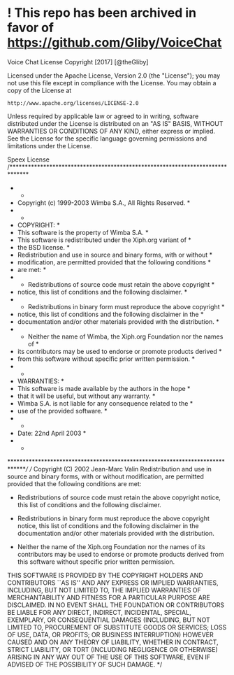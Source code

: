 # ! This repo has been archived in favor of https://github.com/Gliby/VoiceChat
Voice Chat License
Copyright [2017] [@theGliby]

Licensed under the Apache License, Version 2.0 (the "License");
you may not use this file except in compliance with the License.
You may obtain a copy of the License at

    http://www.apache.org/licenses/LICENSE-2.0

Unless required by applicable law or agreed to in writing, software
distributed under the License is distributed on an "AS IS" BASIS,
WITHOUT WARRANTIES OR CONDITIONS OF ANY KIND, either express or implied.
See the License for the specific language governing permissions and
limitations under the License.

Speex License
/******************************************************************************
* *
* Copyright (c) 1999-2003 Wimba S.A., All Rights Reserved. *
* *
* COPYRIGHT: *
* This software is the property of Wimba S.A. *
* This software is redistributed under the Xiph.org variant of *
* the BSD license. *
* Redistribution and use in source and binary forms, with or without *
* modification, are permitted provided that the following conditions *
* are met: *
* - Redistributions of source code must retain the above copyright *
* notice, this list of conditions and the following disclaimer. *
* - Redistributions in binary form must reproduce the above copyright *
* notice, this list of conditions and the following disclaimer in the *
* documentation and/or other materials provided with the distribution. *
* - Neither the name of Wimba, the Xiph.org Foundation nor the names of *
* its contributors may be used to endorse or promote products derived *
* from this software without specific prior written permission. *
* *
* WARRANTIES: *
* This software is made available by the authors in the hope *
* that it will be useful, but without any warranty. *
* Wimba S.A. is not liable for any consequence related to the *
* use of the provided software. *
* *
* Date: 22nd April 2003 *
* *
******************************************************************************/
/* Copyright (C) 2002 Jean-Marc Valin 
Redistribution and use in source and binary forms, with or without
modification, are permitted provided that the following conditions
are met:

- Redistributions of source code must retain the above copyright
notice, this list of conditions and the following disclaimer.

- Redistributions in binary form must reproduce the above copyright
notice, this list of conditions and the following disclaimer in the
documentation and/or other materials provided with the distribution.

- Neither the name of the Xiph.org Foundation nor the names of its
contributors may be used to endorse or promote products derived from
this software without specific prior written permission.

THIS SOFTWARE IS PROVIDED BY THE COPYRIGHT HOLDERS AND CONTRIBUTORS
``AS IS'' AND ANY EXPRESS OR IMPLIED WARRANTIES, INCLUDING, BUT NOT
LIMITED TO, THE IMPLIED WARRANTIES OF MERCHANTABILITY AND FITNESS FOR
A PARTICULAR PURPOSE ARE DISCLAIMED. IN NO EVENT SHALL THE FOUNDATION OR
CONTRIBUTORS BE LIABLE FOR ANY DIRECT, INDIRECT, INCIDENTAL, SPECIAL,
EXEMPLARY, OR CONSEQUENTIAL DAMAGES (INCLUDING, BUT NOT LIMITED TO,
PROCUREMENT OF SUBSTITUTE GOODS OR SERVICES; LOSS OF USE, DATA, OR
PROFITS; OR BUSINESS INTERRUPTION) HOWEVER CAUSED AND ON ANY THEORY OF
LIABILITY, WHETHER IN CONTRACT, STRICT LIABILITY, OR TORT (INCLUDING
NEGLIGENCE OR OTHERWISE) ARISING IN ANY WAY OUT OF THE USE OF THIS
SOFTWARE, EVEN IF ADVISED OF THE POSSIBILITY OF SUCH DAMAGE.
*/
